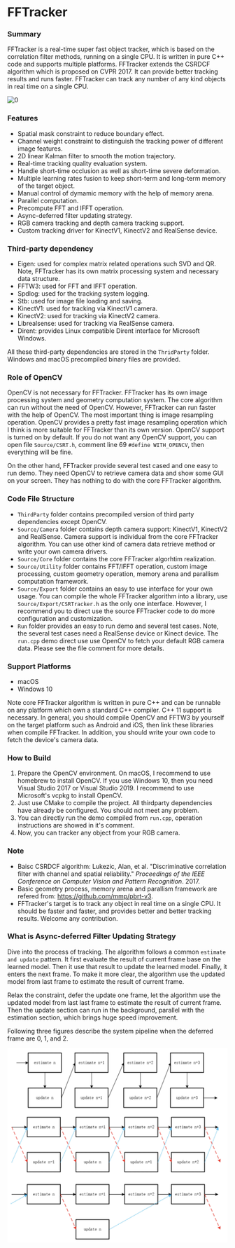 # FFTracker

### Summary

FFTracker is a real-time super fast object tracker, which is based on the correlation filter methods, running on a single CPU. It is written in pure C++ code and supports multiple platforms. FFTracker extends the CSRDCF algorithm which is proposed on CVPR 2017. It can provide better tracking results and runs faster. FFTracker can track any number of any kind objects in real time on a single CPU.

![0](Images/0.png)

### Features

* Spatial mask constraint to reduce boundary effect.
* Channel weight constraint to distinguish the tracking power of different image features.
* 2D linear Kalman filter to smooth the motion trajectory.
* Real-time tracking quality evaluation system.
* Handle short-time occlusion as well as short-time severe deformation.
* Multiple learning rates fusion to keep short-term and long-term memory of the target object.
* Manual control of dymamic memory with the help of memory arena.
* Parallel computation.
* Precompute FFT and IFFT operation.
* Async-deferred filter updating strategy.
* RGB camera tracking and depth camera tracking support.
* Custom tracking driver for KinectV1, KinectV2 and RealSense device.

### Third-party dependency

* Eigen: used for complex matrix related operations such SVD and QR. Note, FFTracker has its own matrix processing system and necessary data structure.
* FFTW3: used for FFT and IFFT operation. 
* Spdlog: used for the tracking system logging.
* Stb: used for image file loading and saving.
* KinectV1: used for tracking via KinectV1 camera.
* KinectV2: used for tracking via KinectV2 camera.
* Librealsense: used for tracking via RealSense camera.
* Dirent: provides Linux compatible Dirent interface for Microsoft Windows.

All these third-party dependencies are stored in the `ThridParty` folder. Windows and macOS precompiled binary files are provided.

### Role of OpenCV

OpenCV is not necessary for FFTracker. FFTracker has its own image processing system and geometry computation system. The core algorithm can run without the need of OpenCV. However, FFTracker can run faster with the help of OpenCV. The most important thing is image resampling operation. OpenCV provides a pretty fast image resampling operation which I think is more suitable for FFTracker than its own version. OpenCV support is turned on by default. If you do not want any OpenCV support, you can open file `Source/CSRT.h`, comment line 69 `#define WITH_OPENCV`, then everything will be fine. 

On the other hand, FFTracker provide several test cased and one easy to run demo. They need OpenCV to retrieve camera data and show some GUI on your screen. They has nothing to do with the core FFTracker algorithm.

 ### Code File Structure

* `ThirdParty` folder contains precompiled version of third party dependencies except OpenCV.
* `Source/Camera` folder contains depth camera support: KinectV1, KinectV2 and RealSense. Camera support is individual from the core FFTracker algorithm. You can use other kind of camera data retrieve method or write your own camera drivers.
* `Source/Core` folder contains the core FFTracker algorhtim realization.
* `Source/Utility` folder contains FFT/IFFT operation, custom image processing, custom geometry operation, memory arena and parallism computation framework. 
* `Source/Export` folder contains an easy to use interface for your own usage. You can compile the whole FFTracker algorithm into a library, use `Source/Export/CSRTracker.h` as the only one interface. However, I recommend you to direct use the source FFTracker code to do more  configuration and customization.
* `Run` folder provides an easy to run demo and several test cases. Note, the several test cases need a RealSense device or Kinect device. The `run.cpp` demo direct use use OpenCV to fetch your default RGB camera data. Please see the file comment for more details.

### Support Platforms

* macOS
* Windows 10

Note core FFTracker algorithm is written in pure C++ and can be runnable on any platform which own a standard C++ compiler. C++ 11 support is necessary. In general, you should compile OpenCV and FFTW3 by yourself on the target platform such as Android and iOS, then link these libraries when compile FFTracker. In addition, you should write your own code to fetch the device's camera data.

### How to Build

1. Prepare the OpenCV environment. On macOS, I recommend to use homebrew to install OpenCV. If you use Windows 10, then you need Visual Studio 2017 or Visual Studio 2019. I recommend to use Microsoft's vcpkg to install OpenCV.  
2. Just use CMake to compile the project. All thirdparty dependencies have already be configured. You should not meet any problem.
3. You can directly run the demo compiled from `run.cpp`, operation instructions are showed in it's comment. 
4. Now, you can tracker any object from your RGB camera.

### Note

* Baisc CSRDCF algorithm: Lukezic, Alan, et al. "Discriminative correlation filter with channel and spatial reliability." *Proceedings of the IEEE Conference on Computer Vision and Pattern Recognition*. 2017.
* Basic geometry process, memory arena and parallism framework are refered from: https://github.com/mmp/pbrt-v3.
* FFTracker's target is to track any object in real time on a single CPU. It should be faster and faster, and provides better and better tracking results. Welcome any contribution.

### What is Async-deferred Filter Updating Strategy

Dive into the process of tracking. The algorithm follows a common `estimate and update` pattern. It first evaluate the result of current frame base on the learned model. Then it use that result to update the learned model. Finally, it enters the next frame. To make it more clear, the algorithm use the updated model from last frame to estimate the result of current frame.

Relax the constraint, defer the update one frame, let the algorithm use the updated model from last last frame to estimate the result of current frame. Then the update section can run in the background, parallel with the estimation section, which brings huge speed improvement. 

Following three figures describe the system pipeline when the deferred frame are 0, 1, and 2.

![1](Images/1.png)










